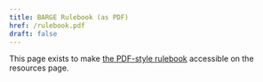 ```yaml
---
title: BARGE Rulebook (as PDF)
href: /rulebook.pdf
draft: false
---
```


This page exists to make [the PDF-style rulebook](/rulebook.pdf) accessible
on the resources page.
